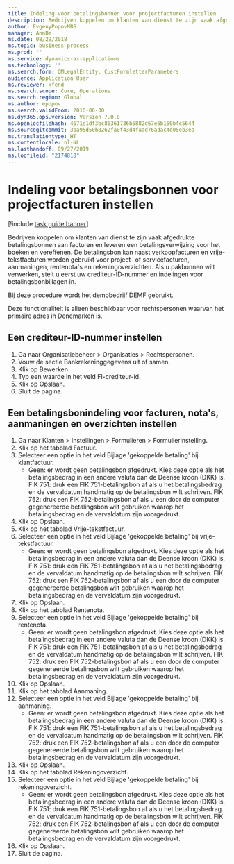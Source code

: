 ```yaml
---
title: Indeling voor betalingsbonnen voor projectfacturen instellen
description: Bedrijven koppelen om klanten van dienst te zijn vaak afgedrukte betalingsbonnen aan facturen en leveren een betalingsverwijzing voor het boeken en vereffenen.
author: EvgenyPopovMBS
manager: AnnBe
ms.date: 08/29/2018
ms.topic: business-process
ms.prod: ''
ms.service: dynamics-ax-applications
ms.technology: ''
ms.search.form: OMLegalEntity, CustFormletterParameters
audience: Application User
ms.reviewer: kfend
ms.search.scope: Core, Operations
ms.search.region: Global
ms.author: epopov
ms.search.validFrom: 2016-06-30
ms.dyn365.ops.version: Version 7.0.0
ms.openlocfilehash: 4671e1df3bc86361736b5882d67e6b160b4c5644
ms.sourcegitcommit: 3ba95d50b8262fa0f43d4faad76adac4d05eb3ea
ms.translationtype: HT
ms.contentlocale: nl-NL
ms.lasthandoff: 09/27/2019
ms.locfileid: "2174818"
---
```

# <a name="set-up-payment-slip-format-for-project-invoices"></a>Indeling voor betalingsbonnen voor projectfacturen instellen

[!include [task guide banner](../../includes/task-guide-banner.md)]

Bedrijven koppelen om klanten van dienst te zijn vaak afgedrukte betalingsbonnen aan facturen en leveren een betalingsverwijzing voor het boeken en vereffenen. De betalingsbon kan naast verkoopfacturen en vrije-tekstfacturen worden gebruikt voor project- of servicefacturen, aanmaningen, rentenota's en rekeningoverzichten. Als u pakbonnen wilt verwerken, stelt u eerst uw crediteur-ID-nummer en indelingen voor betalingsbonbijlagen in.

Bij deze procedure wordt het demobedrijf DEMF gebruikt. 

Deze functionaliteit is alleen beschikbaar voor rechtspersonen waarvan het primaire adres in Denemarken is.


## <a name="set-up-a-creditor-id-number"></a>Een crediteur-ID-nummer instellen
1. Ga naar Organisatiebeheer > Organisaties > Rechtspersonen.
2. Vouw de sectie Bankrekeninggegevens uit of samen.
3. Klik op Bewerken.
4. Typ een waarde in het veld FI-crediteur-id.
5. Klik op Opslaan.
6. Sluit de pagina.

## <a name="set-up-a-payment-slip-format-for-invoices-notes-letters-and-statements"></a>Een betalingsbonindeling voor facturen, nota's, aanmaningen en overzichten instellen
1. Ga naar Klanten > Instellingen > Formulieren > Formulierinstelling.
2. Klik op het tabblad Factuur.
3. Selecteer een optie in het veld Bijlage 'gekoppelde betaling' bij klantfactuur.
    * Geen: er wordt geen betalingsbon afgedrukt. Kies deze optie als het betalingsbedrag in een andere valuta dan de Deense kroon (DKK) is.   FIK 751: druk een FIK 751-betalingsbon af als u het betalingsbedrag en de vervaldatum handmatig op de betalingsbon wilt schrijven.   FIK 752: druk een FIK 752-betalingsbon af als u een door de computer gegenereerde betalingsbon wilt gebruiken waarop het betalingsbedrag en de vervaldatum zijn voorgedrukt.  
4. Klik op Opslaan.
5. Klik op het tabblad Vrije-tekstfactuur.
6. Selecteer een optie in het veld Bijlage 'gekoppelde betaling' bij vrije-tekstfactuur.
    * Geen: er wordt geen betalingsbon afgedrukt. Kies deze optie als het betalingsbedrag in een andere valuta dan de Deense kroon (DKK) is.   FIK 751: druk een FIK 751-betalingsbon af als u het betalingsbedrag en de vervaldatum handmatig op de betalingsbon wilt schrijven.   FIK 752: druk een FIK 752-betalingsbon af als u een door de computer gegenereerde betalingsbon wilt gebruiken waarop het betalingsbedrag en de vervaldatum zijn voorgedrukt.  
7. Klik op Opslaan.
8. Klik op het tabblad Rentenota.
9. Selecteer een optie in het veld Bijlage 'gekoppelde betaling' bij rentenota.
    * Geen: er wordt geen betalingsbon afgedrukt. Kies deze optie als het betalingsbedrag in een andere valuta dan de Deense kroon (DKK) is.   FIK 751: druk een FIK 751-betalingsbon af als u het betalingsbedrag en de vervaldatum handmatig op de betalingsbon wilt schrijven.   FIK 752: druk een FIK 752-betalingsbon af als u een door de computer gegenereerde betalingsbon wilt gebruiken waarop het betalingsbedrag en de vervaldatum zijn voorgedrukt.  
10. Klik op Opslaan.
11. Klik op het tabblad Aanmaning.
12. Selecteer een optie in het veld Bijlage 'gekoppelde betaling' bij aanmaning.
    * Geen: er wordt geen betalingsbon afgedrukt. Kies deze optie als het betalingsbedrag in een andere valuta dan de Deense kroon (DKK) is.   FIK 751: druk een FIK 751-betalingsbon af als u het betalingsbedrag en de vervaldatum handmatig op de betalingsbon wilt schrijven.   FIK 752: druk een FIK 752-betalingsbon af als u een door de computer gegenereerde betalingsbon wilt gebruiken waarop het betalingsbedrag en de vervaldatum zijn voorgedrukt.  
13. Klik op Opslaan.
14. Klik op het tabblad Rekeningoverzicht.
15. Selecteer een optie in het veld Bijlage 'gekoppelde betaling' bij rekeningoverzicht.
    * Geen: er wordt geen betalingsbon afgedrukt. Kies deze optie als het betalingsbedrag in een andere valuta dan de Deense kroon (DKK) is.   FIK 751: druk een FIK 751-betalingsbon af als u het betalingsbedrag en de vervaldatum handmatig op de betalingsbon wilt schrijven.   FIK 752: druk een FIK 752-betalingsbon af als u een door de computer gegenereerde betalingsbon wilt gebruiken waarop het betalingsbedrag en de vervaldatum zijn voorgedrukt.  
16. Klik op Opslaan.
17. Sluit de pagina.


